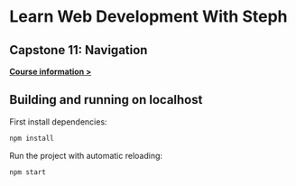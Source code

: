 # Learn Web Development With Steph

## Capstone 11: Navigation

[**Course information >**](https://learnfromsteph.dev)

## Building and running on localhost

First install dependencies:

```sh
npm install
```

Run the project with automatic reloading:

```sh
npm start
```
